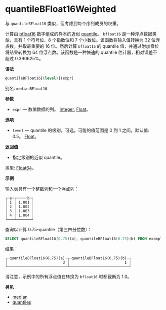 
# quantileBFloat16Weighted

与 `quantileBFloat16` 类似，但考虑到每个序列成员的权重。

计算由 [bfloat16](https://en.wikipedia.org/wiki/Bfloat16_floating-point_format) 数字组成的样本的近似 [quantile](https://en.wikipedia.org/wiki/Quantile)。 `bfloat16` 是一种浮点数据类型，具有 1 个符号位、8 个指数位和 7 个小数位。该函数将输入值转换为 32 位浮点数，并取最重要的 16 位。然后计算 `bfloat16` 的 quantile 值，并通过附加零位将结果转换为 64 位浮点数。该函数是一种快速的 quantile 估计器，相对误差不超过 0.390625%。

**语法**

```sql
quantileBFloat16[(level)](expr)
```

别名: `medianBFloat16`

**参数**

- `expr` — 数值数据的列。 [Integer](../../../sql-reference/data-types/int-uint.md), [Float](../../../sql-reference/data-types/float.md)。

**选项**

- `level` — quantile 的级别。可选。可能的值范围是 0 到 1 之间。默认值: 0.5。 [Float](../../../sql-reference/data-types/float.md)。

**返回值**

- 指定级别的近似 quantile。

类型: [Float64](/sql-reference/data-types/float)。

**示例**

输入表具有一个整数列和一个浮点列：

```text
┌─a─┬─────b─┐
│ 1 │ 1.001 │
│ 2 │ 1.002 │
│ 3 │ 1.003 │
│ 4 │ 1.004 │
└───┴───────┘
```

查询以计算 0.75-quantile（第三四分位数）：

```sql
SELECT quantileBFloat16(0.75)(a), quantileBFloat16(0.75)(b) FROM example_table;
```

结果：

```text
┌─quantileBFloat16(0.75)(a)─┬─quantileBFloat16(0.75)(b)─┐
│                         3 │                         1 │
└───────────────────────────┴───────────────────────────┘
```
请注意，示例中的所有浮点值在转换为 `bfloat16` 时都截断为 1.0。

**另见**

- [median](/sql-reference/aggregate-functions/reference/median)
- [quantiles](../../../sql-reference/aggregate-functions/reference/quantiles.md#quantiles)
